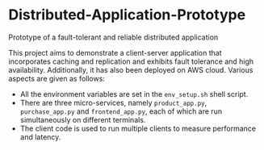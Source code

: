 # Distributed-Application-Prototype
Prototype of a fault-tolerant and reliable distributed application

This project aims to demonstrate a client-server application that incorporates caching and replication and exhibits fault tolerance and high availability. Additionally, it has also been deployed on AWS cloud. Various aspects are given as follows:
* All the environment variables are set in the `env_setup.sh` shell script.
* There are three micro-services, namely `product_app.py`, `purchase_app.py` and `frontend_app.py`, each of which are run simultaneously on different terminals.
* The client code is used to run multiple clients to measure performance and latency.
